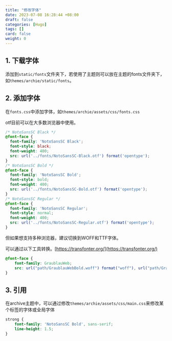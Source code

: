 ```yaml
---
title: "修改字体"
date: 2023-07-08 16:28:44 +08:00
draft: false
categories: [Hugo]
tags: []
card: false
weight: 0
---
```


## 1. 下载字体

添加到`static/fonts`文件夹下，若使用了主题则可以放在主题的fonts文件夹下，如`themes/archie/static/fonts`。

## 2. 添加字体

在`fonts.css`中添加字体，如`themes/archie/assets/css/fonts.css`

otf目前可以在大多数浏览器中使用。

```css
/* NotoSansSC Black */
@font-face {
  font-family: 'NotoSansSC Black';
  font-style: black;
  font-weight: 400;
  src: url('../fonts/NotoSansSC-Black.otf') format('opentype');
}
/* NotoSansSC Bold */
@font-face {
  font-family: 'NotoSansSC Bold';
  font-style: bold;
  font-weight: 400;
  src: url('../fonts/NotoSansSC-Bold.otf') format('opentype');
}
/* NotoSansSC Regular */
@font-face {
  font-family: 'NotoSansSC Regular';
  font-style: normal;
  font-weight: 400;
  src: url('../fonts/NotoSansSC-Regular.otf') format('opentype');
}
```

但如果想支持多种浏览器，建议切换到WOFF和TTF字体。

可以通过以下工具转换。[https://transfonter.org/](https://transfonter.org/)

```css
@font-face {
    font-family: GraublauWeb;
    src: url("path/GraublauWebBold.woff") format("woff"), url("path/GraublauWebBold.ttf")  format("truetype");
}
```

## 3. 引用

在archive主题中，可以通过修改`themes/archie/assets/css/main.css`来修改某个标签的字体或全局字体

```css
strong {
    font-family: 'NotoSansSC Bold', sans-serif;
    line-height: 1.5;
}
```

